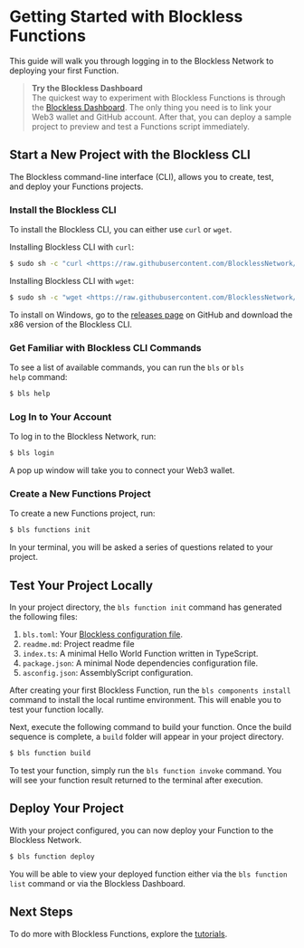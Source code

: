 # Getting Started with Blockless Functions

This guide will walk you through logging in to the Blockless Network to deploying your first Function.

> **Try the Blockless Dashboard**  
> The quickest way to experiment with Blockless Functions is through the [Blockless Dashboard](https://dashboard.blockless.network). The only thing you need is to link your Web3 wallet and GitHub account. After that, you can deploy a sample project to preview and test a Functions script immediately.

## **Start a New Project with the Blockless CLI**

The Blockless command-line interface (CLI), allows you to create, test, and deploy your Functions projects.

### Install the Blockless CLI

To install the Blockless CLI, you can either use `curl` or `wget`.

Installing Blockless CLI with `curl`:

```bash
$ sudo sh -c "curl <https://raw.githubusercontent.com/BlocklessNetwork/cli/main/download.sh> | bash"
```

Installing Blockless CLI with `wget`:

```bash
$ sudo sh -c "wget <https://raw.githubusercontent.com/BlocklessNetwork/cli/main/download.sh> -v -O download.sh; chmod +x download.sh; ./download.sh; rm -rf download.sh"
```

To install on Windows, go to the [releases page](https://github.com/blocklessnetwork/cli/releases) on GitHub and download the x86 version of the Blockless CLI.

### Get Familiar with Blockless CLI Commands

To see a list of available commands, you can run the `bls` or `bls help` command:

```bash
$ bls help
```

### Log In to Your Account

To log in to the Blockless Network, run:

```bash
$ bls login
```

A pop up window will take you to connect your Web3 wallet.

### Create a New Functions Project

To create a new Functions project, run:

```bash
$ bls functions init
```

In your terminal, you will be asked a series of questions related to your project.

## Test Your Project Locally

In your project directory, the `bls function init` command has generated the following files:

1. `bls.toml`: Your [Blockless configuration file](./function-manifest.md).
2. `readme.md`: Project readme file
3. `index.ts`: A minimal Hello World Function written in TypeScript.
4. `package.json`: A minimal Node dependencies configuration file.
5. `asconfig.json`: AssemblyScript configuration.

After creating your first Blockless Function, run the `bls components install` command to install the local runtime environment. This will enable you to test your function locally.

Next, execute the following command to build your function. Once the build sequence is complete, a `build` folder will appear in your project directory.

```bash
$ bls function build
```

To test your function, simply run the `bls function invoke` command. You will see your function result returned to the terminal after execution.

## Deploy Your Project

With your project configured, you can now deploy your Function to the Blockless Network.

```bash
$ bls function deploy
```

You will be able to view your deployed function either via the `bls function list` command or via the Blockless Dashboard.

## Next Steps

To do more with Blockless Functions, explore the [tutorials](./tutorials/).

